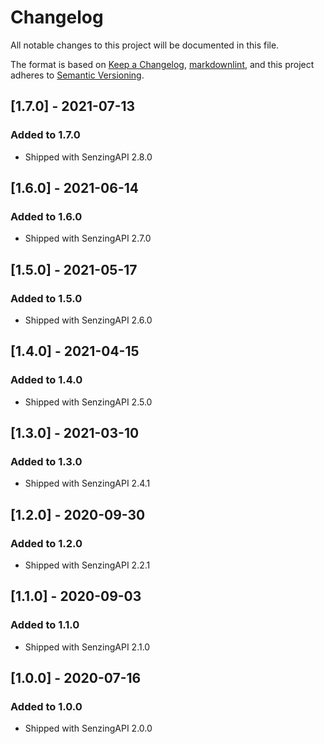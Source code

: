 # Changelog

All notable changes to this project will be documented in this file.

The format is based on [Keep a Changelog](https://keepachangelog.com/en/1.0.0/),
[markdownlint](https://dlaa.me/markdownlint/),
and this project adheres to [Semantic Versioning](https://semver.org/spec/v2.0.0.html).

## [1.7.0] - 2021-07-13

### Added to 1.7.0

- Shipped with SenzingAPI 2.8.0

## [1.6.0] - 2021-06-14

### Added to 1.6.0

- Shipped with SenzingAPI 2.7.0

## [1.5.0] - 2021-05-17

### Added to 1.5.0

- Shipped with SenzingAPI 2.6.0

## [1.4.0] - 2021-04-15

### Added to 1.4.0

- Shipped with SenzingAPI 2.5.0

## [1.3.0] - 2021-03-10

### Added to 1.3.0

- Shipped with SenzingAPI 2.4.1

## [1.2.0] - 2020-09-30

### Added to 1.2.0

- Shipped with SenzingAPI 2.2.1

## [1.1.0] - 2020-09-03

### Added to 1.1.0

- Shipped with SenzingAPI 2.1.0

## [1.0.0] - 2020-07-16

### Added to 1.0.0

- Shipped with SenzingAPI 2.0.0
